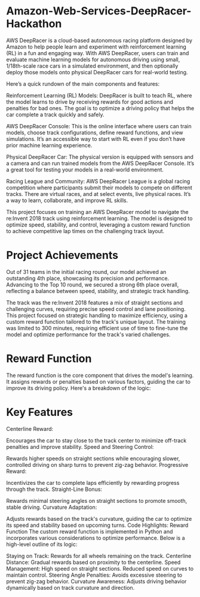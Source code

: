 # Amazon-Web-Services-DeepRacer-Hackathon
AWS DeepRacer is a cloud-based autonomous racing platform designed by Amazon to help people learn and experiment with reinforcement learning (RL) in a fun and engaging way. With AWS DeepRacer, users can train and evaluate machine learning models for autonomous driving using small, 1/18th-scale race cars in a simulated environment, and then optionally deploy those models onto physical DeepRacer cars for real-world testing.

Here’s a quick rundown of the main components and features:

Reinforcement Learning (RL) Models: DeepRacer is built to teach RL, where the model learns to drive by receiving rewards for good actions and penalties for bad ones. The goal is to optimize a driving policy that helps the car complete a track quickly and safely.

AWS DeepRacer Console: This is the online interface where users can train models, choose track configurations, define reward functions, and view simulations. It’s an accessible way to start with RL even if you don’t have prior machine learning experience.

Physical DeepRacer Car: The physical version is equipped with sensors and a camera and can run trained models from the AWS DeepRacer Console. It’s a great tool for testing your models in a real-world environment.

Racing League and Community: AWS DeepRacer League is a global racing competition where participants submit their models to compete on different tracks. There are virtual races, and at select events, live physical races. It’s a way to learn, collaborate, and improve RL skills.

This project focuses on training an AWS DeepRacer model to navigate the re:Invent 2018 track using reinforcement learning. The model is designed to optimize speed, stability, and control, leveraging a custom reward function to achieve competitive lap times on the challenging track layout.

# Project Achievements
Out of 31 teams in the initial racing round, our model achieved an outstanding 4th place, showcasing its precision and performance. Advancing to the Top 10 round, we secured a strong 6th place overall, reflecting a balance between speed, stability, and strategic track handling.

The track was the re:Invent 2018 features a mix of straight sections and challenging curves, requiring precise speed control and lane positioning. This project focused on strategic handling to maximize efficiency, using a custom reward function tailored to the track's unique layout. The training was limited to 300 minutes, requiring efficient use of time to fine-tune the model and optimize performance for the track's varied challenges.

# Reward Function
The reward function is the core component that drives the model's learning. It assigns rewards or penalties based on various factors, guiding the car to improve its driving policy. Here's a breakdown of the logic:

# Key Features
Centerline Reward:

Encourages the car to stay close to the track center to minimize off-track penalties and improve stability.
Speed and Steering Control:

Rewards higher speeds on straight sections while encouraging slower, controlled driving on sharp turns to prevent zig-zag behavior.
Progressive Reward:

Incentivizes the car to complete laps efficiently by rewarding progress through the track.
Straight-Line Bonus:

Rewards minimal steering angles on straight sections to promote smooth, stable driving.
Curvature Adaptation:

Adjusts rewards based on the track's curvature, guiding the car to optimize its speed and stability based on upcoming turns.
Code Highlights: Reward Function
The custom reward function is implemented in Python and incorporates various considerations to optimize performance. Below is a high-level outline of its logic:

Staying on Track: Rewards for all wheels remaining on the track.
Centerline Distance: Gradual rewards based on proximity to the centerline.
Speed Management:
High speed on straight sections.
Reduced speed on curves to maintain control.
Steering Angle Penalties: Avoids excessive steering to prevent zig-zag behavior.
Curvature Awareness: Adjusts driving behavior dynamically based on track curvature and direction.
